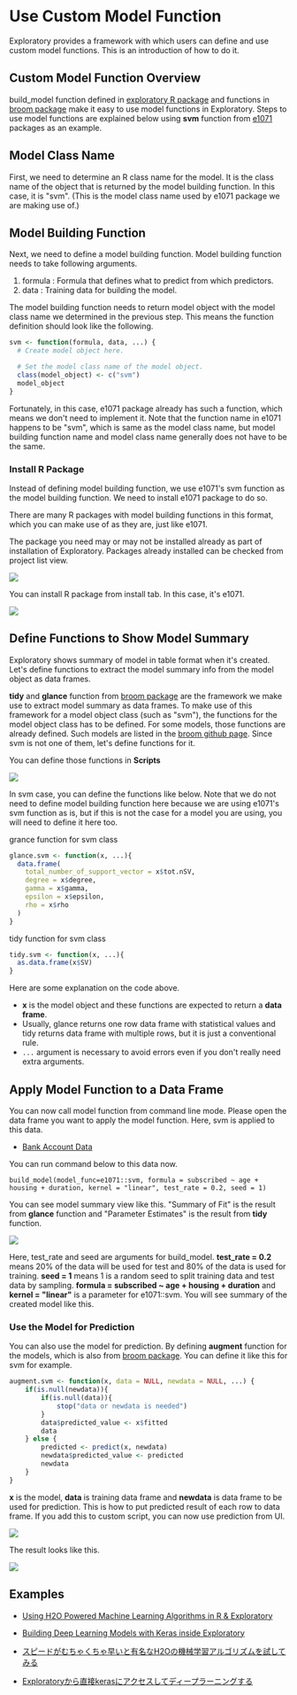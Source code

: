 # Use Custom Model Function

Exploratory provides a framework with which users can define and use custom model functions. This is an introduction of how to do it.

## Custom Model Function Overview

build_model function defined in [exploratory R package](https://github.com/exploratory-io/exploratory_func) and functions in [broom package](https://github.com/tidyverse/broom) make it easy to use model functions in Exploratory.
Steps to use model functions are explained below using **svm** function from [e1071](https://github.com/cran/e1071) packages as an example.

## Model Class Name
First, we need to determine an R class name for the model. It is the class name of the object that is returned by the model building function. In this case, it is "svm". (This is the model class name used by e1071 package we are making use of.)

## Model Building Function
Next, we need to define a model building function.
Model building function needs to take following arguments.

1. formula : Formula that defines what to predict from which predictors.
2. data : Training data for building the model.

The model building function needs to return model object with the model class name we determined in the previous step.
This means the function definition should look like the following.

``` r
svm <- function(formula, data, ...) {
  # Create model object here.

  # Set the model class name of the model object.
  class(model_object) <- c("svm")
  model_object
}
```

Fortunately, in this case, e1071 package already has such a function, which means we don't need to implement it.
Note that the function name in e1071 happens to be "svm", which is same as the model class name, but model building function name and model class name generally does not have to be the same.

### Install R Package

Instead of defining model building function, we use e1071's svm function as the model building function.
We need to install e1071 package to do so.

There are many R packages with model building functions in this format, which you can make use of as they are, just like e1071.

The package you need may or may not be installed already as part of installation of Exploratory. Packages already installed can be checked from project list view.

![](import/images/installed_packages.png)

You can install R package from install tab. In this case, it's e1071.

![](import/images/install_package.png)

## Define Functions to Show Model Summary

Exploratory shows summary of model in table format when it's created. Let's define functions to extract the model summary info from the model object as data frames.

**tidy** and **glance** function from [broom package](https://github.com/tidyverse/broom) are the framework we make use to extract model summary as data frames. To make use of this framework for a model object class (such as "svm"), the functions for the model object class has to be defined. For some models, those functions are already defined. Such models are listed in the [broom github page](https://github.com/tidyverse/broom). Since svm is not one of them, let's define functions for it.

You can define those functions in **Scripts**

![](import/images/define_tidiers.png)

In svm case, you can define the functions like below.
Note that we do not need to define model building function here because we are using e1071's svm function as is, but if this is not the case for a model you are using, you will need to define it here too.

grance function for svm class
``` r
glance.svm <- function(x, ...){
  data.frame(
    total_number_of_support_vector = x$tot.nSV,
    degree = x$degree,
    gamma = x$gamma,
    epsilon = x$epsilon,
    rho = x$rho
  )
}
```

tidy function for svm class
``` r
tidy.svm <- function(x, ...){
  as.data.frame(x$SV)
}
```

Here are some explanation on the code above.

- **x** is the model object and these functions are expected to return a **data frame**.
- Usually, glance returns one row data frame with statistical values and tidy returns data frame with multiple rows, but it is just a conventional rule.
- `...` argument is necessary to avoid errors even if you don't really need extra arguments.

## Apply Model Function to a Data Frame

You can now call model function from command line mode. Please open the data frame you want to apply the model function. Here, svm is applied to this data.
- [Bank Account Data](https://exploratory.io/data/yosuke/7797836164735084)

You can run command below to this data now.

```
build_model(model_func=e1071::svm, formula = subscribed ~ age + housing + duration, kernel = "linear", test_rate = 0.2, seed = 1)
```

You can see model summary view like this. "Summary of Fit" is the result from **glance** function and "Parameter Estimates" is the result from **tidy** function.

![](import/images/model_result.png)

Here, test_rate and seed are arguments for build_model. __test_rate = 0.2__ means 20% of the data will be used for test and 80% of the data is used for training. __seed = 1__ means 1 is a random seed to split training data and test data by sampling. __formula = subscribed ~ age + housing + duration__ and __kernel = "linear"__ is a parameter for e1071::svm. You will see summary of the created model like this.

### Use the Model for Prediction

You can also use the model for prediction. By defining **augment** function for the models, which is also from [broom package](https://github.com/tidyverse/broom). You can define it like this for svm for example.

``` r
augment.svm <- function(x, data = NULL, newdata = NULL, ...) {
    if(is.null(newdata)){
        if(is.null(data)){
            stop("data or newdata is needed")
        }
        data$predicted_value <- x$fitted   
        data
    } else {
        predicted <- predict(x, newdata)
        newdata$predicted_value <- predicted
        newdata
    }
}
```

**x** is the model, **data** is training data frame and **newdata** is data frame to be used for prediction. This is how to put predicted result of each row to data frame. If you add this to custom script, you can now use prediction from UI.

![](import/images/prediction_ui.png)

The result looks like this.

![](import/images/prediction_result.png)


## Examples

- [Using H2O Powered Machine Learning Algorithms in R & Exploratory](https://exploratory.io/note/exploratory/Using-H2O-Powered-Machine-Learning-Algorithms-in-R-Exploratory-Jcn4oyt6)
- [Building Deep Learning Models with Keras inside Exploratory](https://exploratory.io/note/exploratory/Building-Deep-Learning-Models-with-Keras-inside-Exploratory-wSW9HTl4)

- [スピードがむちゃくちゃ早いと有名なH2Oの機械学習アルゴリズムを試してみる](https://exploratory.io/note/exploratory/H2O-sHL2Huo3)
- [Exploratoryから直接kerasにアクセスしてディープラーニングする](https://exploratory.io/note/exploratory/Exploratory-keras-Ggd3oWB2)

